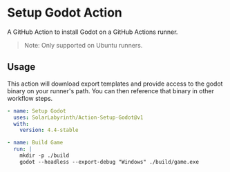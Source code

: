 # Setup Godot Action

A GitHub Action to install Godot on a GitHub Actions runner.

> Note: Only supported on Ubuntu runners.

## Usage

This action will download export templates and provide access to the godot binary on your runner's path. You can then reference that binary in other workflow steps.

```yml
- name: Setup Godot
  uses: SolarLabyrinth/Action-Setup-Godot@v1
  with:
    version: 4.4-stable

- name: Build Game
  run: |
    mkdir -p ./build
    godot --headless --export-debug "Windows" ./build/game.exe
```

